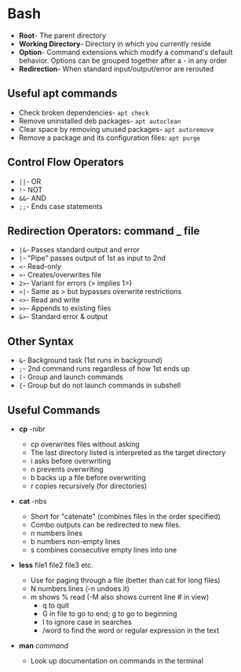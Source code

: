 # Bash

* **Root**- The parent directory
* **Working Directory**- Directory in which you currently reside
* **Option**- Command extensions which modify a command's default behavior. Options can be grouped together after a - in any order
* **Redirection**- When standard input/output/error are rerouted

## Useful apt commands

* Check broken dependencies- `apt check`
* Remove uninstalled deb packages- `apt autoclean`
* Clear space by removing unused packages- `apt autoremove`
* Remove a package and its configuration files: `apt purge`

## Control Flow Operators

* `||`- OR
* `!`- NOT
* `&&`- AND
* `;;`- Ends case statements


## Redirection Operators: command _ file

* `|&`- Passes standard output and error
* `|`- "Pipe" passes output of 1st as input to 2nd
* `<`- Read-only
* `>`- Creates/overwrites file
* `2>`- Variant for errors (> implies 1>)
* `>|`- Same as > but bypasses overwrite restrictions
* `<>`- Read and write
* `>>`- Appends to existing files
* `&>`- Standard error & output

## Other Syntax

* `&`- Background task (1st runs in background)
* `;`- 2nd command runs regardless of how 1st ends up
* `(`- Group and launch commands
* `{`- Group but do not launch commands in subshell

## Useful Commands

* **cp** -nibr
  * cp overwrites files without asking
  * The last directory listed is interpreted as the target directory
  * i asks before overwriting
  * n prevents overwriting
  * b backs up a file before overwriting
  * r copies recursively (for directories)
* **cat** -nbs
  * Short for "catenate" (combines files in the order specified)
  * Combo outputs can be redirected to new files.
  * n numbers lines
  * b numbers non-empty lines
  * s combines consecutive empty lines into one

* **less** file1 file2 file3 etc.
  * Use for paging through a file (better than cat for long files)
  * N numbers lines (-n undoes it)
  * m shows % read (-M also shows current line # in view)
    * q to quit
    * G in file to go to end; g to go to beginning
    * I to ignore case in searches
    * /word to find the word or regular expression in the text

* **man** _command_
  * Look up documentation on commands in the terminal
